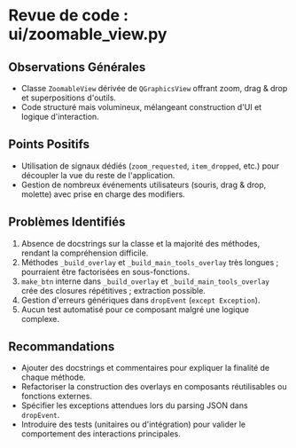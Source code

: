 # Revue de code : ui/zoomable_view.py

## Observations Générales
- Classe `ZoomableView` dérivée de `QGraphicsView` offrant zoom, drag & drop et superpositions d'outils.
- Code structuré mais volumineux, mélangeant construction d'UI et logique d'interaction.

## Points Positifs
- Utilisation de signaux dédiés (`zoom_requested`, `item_dropped`, etc.) pour découpler la vue du reste de l'application.
- Gestion de nombreux événements utilisateurs (souris, drag & drop, molette) avec prise en charge des modifiers.

## Problèmes Identifiés
1. Absence de docstrings sur la classe et la majorité des méthodes, rendant la compréhension difficile.
2. Méthodes `_build_overlay` et `_build_main_tools_overlay` très longues ; pourraient être factorisées en sous-fonctions.
3. `make_btn` interne dans `_build_overlay` et `_build_main_tools_overlay` crée des closures répétitives ; extraction possible.
4. Gestion d'erreurs génériques dans `dropEvent` (`except Exception`).
5. Aucun test automatisé pour ce composant malgré une logique complexe.

## Recommandations
- Ajouter des docstrings et commentaires pour expliquer la finalité de chaque méthode.
- Refactoriser la construction des overlays en composants réutilisables ou fonctions externes.
- Spécifier les exceptions attendues lors du parsing JSON dans `dropEvent`.
- Introduire des tests (unitaires ou d'intégration) pour valider le comportement des interactions principales.
